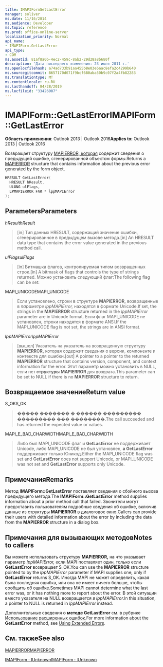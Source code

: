 ```yaml
---
title: IMAPIFormGetLastError
manager: soliver
ms.date: 11/16/2014
ms.audience: Developer
ms.topic: reference
ms.prod: office-online-server
localization_priority: Normal
api_name:
- IMAPIForm.GetLastError
api_type:
- COM
ms.assetid: 81af8a0b-4ec2-459c-8ab2-29d28a8b680f
description: 'Дата последнего изменения: 23 июля 2011 г.'
ms.openlocfilehash: a74ad733b91aa455b8e03e6aac8efa2c4299b640
ms.sourcegitcommit: 8657170d071f9bcf680aba50b9c07f2a4fb82283
ms.translationtype: MT
ms.contentlocale: ru-RU
ms.lasthandoff: 04/28/2019
ms.locfileid: "33426907"
---
```

# <a name="imapiformgetlasterror"></a><span data-ttu-id="6cd6f-103">IMAPIForm::GetLastError</span><span class="sxs-lookup"><span data-stu-id="6cd6f-103">IMAPIForm::GetLastError</span></span>

  
  
<span data-ttu-id="6cd6f-104">**Область применения**: Outlook 2013 | Outlook 2016</span><span class="sxs-lookup"><span data-stu-id="6cd6f-104">**Applies to**: Outlook 2013 | Outlook 2016</span></span> 
  
<span data-ttu-id="6cd6f-105">Возвращает структуру [MAPIERROR, которая](mapierror.md) содержит сведения о предыдущей ошибке, сгенерированной объектом формы.</span><span class="sxs-lookup"><span data-stu-id="6cd6f-105">Returns a [MAPIERROR](mapierror.md) structure that contains information about the previous error generated by the form object.</span></span> 
  
```cpp
HRESULT GetLastError(
  HRESULT hResult,
  ULONG ulFlags,
  LPMAPIERROR FAR * lppMAPIError
);
```

## <a name="parameters"></a><span data-ttu-id="6cd6f-106">Parameters</span><span class="sxs-lookup"><span data-stu-id="6cd6f-106">Parameters</span></span>

 <span data-ttu-id="6cd6f-107">_hResult_</span><span class="sxs-lookup"><span data-stu-id="6cd6f-107">_hResult_</span></span>
  
> <span data-ttu-id="6cd6f-108">[in] Тип данных HRESULT, содержащий значение ошибки, сгенерированное в предыдущем вызове метода.</span><span class="sxs-lookup"><span data-stu-id="6cd6f-108">[in] An HRESULT data type that contains the error value generated in the previous method call.</span></span>
    
 <span data-ttu-id="6cd6f-109">_ulFlags_</span><span class="sxs-lookup"><span data-stu-id="6cd6f-109">_ulFlags_</span></span>
  
> <span data-ttu-id="6cd6f-110">[in] Битмашка флагов, контролируемая типом возвращенных строк.</span><span class="sxs-lookup"><span data-stu-id="6cd6f-110">[in] A bitmask of flags that controls the type of strings returned.</span></span> <span data-ttu-id="6cd6f-111">Можно установить следующий флаг:</span><span class="sxs-lookup"><span data-stu-id="6cd6f-111">The following flag can be set:</span></span> 
    
<span data-ttu-id="6cd6f-112">MAPI_UNICODE</span><span class="sxs-lookup"><span data-stu-id="6cd6f-112">MAPI_UNICODE</span></span> 
  
> <span data-ttu-id="6cd6f-113">Если установлено, строки в структуре **MAPIERROR,** возвращенные в  _параметре lppMAPIError,_ находятся в формате Unicode.</span><span class="sxs-lookup"><span data-stu-id="6cd6f-113">If set, the strings in the **MAPIERROR** structure returned in the  _lppMAPIError_ parameter are in Unicode format.</span></span> <span data-ttu-id="6cd6f-114">Если флаг MAPI_UNICODE не установлен, строки находятся в формате ANSI.</span><span class="sxs-lookup"><span data-stu-id="6cd6f-114">If the MAPI_UNICODE flag is not set, the strings are in ANSI format.</span></span> 
    
 <span data-ttu-id="6cd6f-115">_lppMAPIError_</span><span class="sxs-lookup"><span data-stu-id="6cd6f-115">_lppMAPIError_</span></span>
  
> <span data-ttu-id="6cd6f-116">[вышел] Указатель на указатель на возвращенную структуру **MAPIERROR,** которая содержит сведения о версии, компоненте и контексте для ошибки.</span><span class="sxs-lookup"><span data-stu-id="6cd6f-116">[out] A pointer to a pointer to the returned **MAPIERROR** structure that contains version, component, and context information for the error.</span></span> <span data-ttu-id="6cd6f-117">Этот параметр можно установить в NULL, если нет **структуры MAPIERROR** для возврата.</span><span class="sxs-lookup"><span data-stu-id="6cd6f-117">This parameter can be set to NULL if there is no **MAPIERROR** structure to return.</span></span> 
    
## <a name="return-value"></a><span data-ttu-id="6cd6f-118">Возвращаемое значение</span><span class="sxs-lookup"><span data-stu-id="6cd6f-118">Return value</span></span>

<span data-ttu-id="6cd6f-119">S_OK</span><span class="sxs-lookup"><span data-stu-id="6cd6f-119">S_OK</span></span> 
  
> <span data-ttu-id="6cd6f-120">����� ������� � ������ ��������� ��������� ��� ��������.</span><span class="sxs-lookup"><span data-stu-id="6cd6f-120">The call succeeded and has returned the expected value or values.</span></span>
    
<span data-ttu-id="6cd6f-121">MAPI_E_BAD_CHARWIDTH</span><span class="sxs-lookup"><span data-stu-id="6cd6f-121">MAPI_E_BAD_CHARWIDTH</span></span> 
  
> <span data-ttu-id="6cd6f-122">Либо был MAPI_UNICODE флаг и **GetLastError** не поддерживает Unicode, либо MAPI_UNICODE не был установлен, **а GetLastError** поддерживает только Юникод.</span><span class="sxs-lookup"><span data-stu-id="6cd6f-122">Either the MAPI_UNICODE flag was set and **GetLastError** does not support Unicode, or MAPI_UNICODE was not set and **GetLastError** supports only Unicode.</span></span> 
    
## <a name="remarks"></a><span data-ttu-id="6cd6f-123">Примечания</span><span class="sxs-lookup"><span data-stu-id="6cd6f-123">Remarks</span></span>

<span data-ttu-id="6cd6f-124">Метод **IMAPIForm::GetLastError** поставляет сведения о сбойного вызова предыдущего метода.</span><span class="sxs-lookup"><span data-stu-id="6cd6f-124">The **IMAPIForm::GetLastError** method supplies information about a prior method call that failed.</span></span> <span data-ttu-id="6cd6f-125">Звонители могут предоставить пользователям подробные сведения об ошибке, включив данные из структуры **MAPIERROR** в диалоговое окно.</span><span class="sxs-lookup"><span data-stu-id="6cd6f-125">Callers can provide their users with detailed information about the error by including the data from the **MAPIERROR** structure in a dialog box.</span></span> 
  
## <a name="notes-to-callers"></a><span data-ttu-id="6cd6f-126">Примечания для вызывающих методов</span><span class="sxs-lookup"><span data-stu-id="6cd6f-126">Notes to callers</span></span>

<span data-ttu-id="6cd6f-127">Вы можете использовать структуру **MAPIERROR,** на что указывает параметр  _lppMAPIError,_ если MAPI поставляет один, только если **GetLastError** возвращает S_OK.</span><span class="sxs-lookup"><span data-stu-id="6cd6f-127">You can use the **MAPIERROR** structure pointed to by the  _lppMAPIError_ parameter if MAPI supplies one, only if **GetLastError** returns S_OK.</span></span> <span data-ttu-id="6cd6f-128">Иногда MAPI не может определить, какая была последняя ошибка, или она не имеет ничего больше, чтобы сообщить об ошибке.</span><span class="sxs-lookup"><span data-stu-id="6cd6f-128">Sometimes MAPI cannot determine what the last error was, or it has nothing more to report about the error.</span></span> <span data-ttu-id="6cd6f-129">В этой ситуации вместо указателя на NULL возвращается _в lppMAPIError._</span><span class="sxs-lookup"><span data-stu-id="6cd6f-129">In this situation, a pointer to NULL is returned in  _lppMAPIError_ instead.</span></span> 
  
<span data-ttu-id="6cd6f-130">Дополнительные сведения о **методе GetLastError** см. в рубрике [Использование расширенных ошибок.](mapi-extended-errors.md)</span><span class="sxs-lookup"><span data-stu-id="6cd6f-130">For more information about the **GetLastError** method, see [Using Extended Errors](mapi-extended-errors.md).</span></span>
  
## <a name="see-also"></a><span data-ttu-id="6cd6f-131">См. также</span><span class="sxs-lookup"><span data-stu-id="6cd6f-131">See also</span></span>



[<span data-ttu-id="6cd6f-132">MAPIERROR</span><span class="sxs-lookup"><span data-stu-id="6cd6f-132">MAPIERROR</span></span>](mapierror.md)
  
[<span data-ttu-id="6cd6f-133">IMAPIForm : IUnknown</span><span class="sxs-lookup"><span data-stu-id="6cd6f-133">IMAPIForm : IUnknown</span></span>](imapiformiunknown.md)

